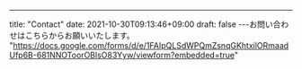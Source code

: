 ---
title: "Contact"
date: 2021-10-30T09:13:46+09:00
draft: false
---お問い合わせはこちらからお願いいたします。  
<a>"https://docs.google.com/forms/d/e/1FAIpQLSdWPQmZsnqGKhtxilORmaadUfp6B-681NNOToorOBlsO83Yyw/viewform?embedded=true" </a>

